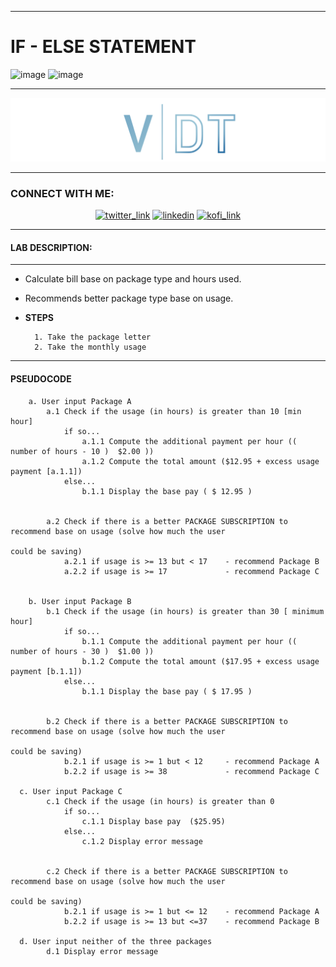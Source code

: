 

<!--HTTPS://DAVINCI-IT.GITHUB.IO-->
<!--java-script-repository-->

---
# __IF - ELSE STATEMENT__
 ![image](https://img.shields.io/badge/Markdown-ffffff?style=for-the-badge&logo=markdown&logoColor=black)
![image](https://img.shields.io/badge/JavaScript-323330?style=for-the-badge&logo=javascript&logoColor=F7DF1E)

---

<a href='https://github.com/davinci-it'> <img src="/assets/img/banner.png" alt=" banner" style="align=center"/>
</a>

---
### __CONNECT WITH ME:__
<p align='center'>
<a href='https://twitter.com/It_vince01'>
<img src="https://img.shields.io/badge/Twitter-1DA1F2?style=for-the-badge&logo=twitter&logoColor=white" alt="twitter_link"/></a>
<a href='https://www.linkedin.com/in/vincent-de-torres-854612240/'>
<img src="https://img.shields.io/badge/LinkedIn-0077B5?style=for-the-badge&logo=linkedin&logoColor=white" alt="linkedin"/></a>
<a href='https://ko-fi.com/devinci'>
<img src="https://img.shields.io/badge/Ko--fi-F16061?style=for-the-badge&logo=ko-fi&logoColor=white" alt="kofi_link"/></a>
</p>

---

 #### __LAB DESCRIPTION__: 
---   
  - Calculate bill base on package type and hours used.  
  - Recommends better package type base on usage.

 
- __STEPS__ 

 		1. Take the package letter
 		2. Take the monthly usage

---
 #### __PSEUDOCODE__ 

```  
  	a. User input Package A
 		a.1 Check if the usage (in hours) is greater than 10 [min hour]
 			if so...
 				a.1.1 Compute the additional payment per hour (( number of hours - 10 )  $2.00 ))
 				a.1.2 Compute the total amount ($12.95 + excess usage payment [a.1.1])
 			else...
 				b.1.1 Display the base pay ( $ 12.95 ) 
 		
 		
 		a.2 Check if there is a better PACKAGE SUBSCRIPTION to recommend base on usage (solve how much the user 
 																						could be saving) 
 			a.2.1 if usage is >= 13 but < 17	- recommend Package B
 			a.2.2 if usage is >= 17				- recommend Package C
 
 
 	b. User input Package B
 		b.1 Check if the usage (in hours) is greater than 30 [ minimum hour]
 			if so...
 				b.1.1 Compute the additional payment per hour (( number of hours - 30 )  $1.00 ))
 				b.1.2 Compute the total amount ($17.95 + excess usage payment [b.1.1])
 			else...
 				b.1.1 Display the base pay ( $ 17.95 ) 
 		
 		
 		b.2 Check if there is a better PACKAGE SUBSCRIPTION to recommend base on usage (solve how much the user 
 																						could be saving) 
 			b.2.1 if usage is >= 1 but < 12 	- recommend Package A
 			b.2.2 if usage is >= 38 			- recommend Package C
 
  c. User input Package C
 		c.1 Check if the usage (in hours) is greater than 0 
 			if so...
 				c.1.1 Display base pay  ($25.95)
 			else...
 				c.1.2 Display error message 
 		
 		
 		c.2 Check if there is a better PACKAGE SUBSCRIPTION to recommend base on usage (solve how much the user 
 																						could be saving) 
 			b.2.1 if usage is >= 1 but <= 12 	- recommend Package A
 			b.2.2 if usage is >= 13 but <=37 	- recommend Package B
 
  d. User input neither of the three packages
 		d.1 Display error message
